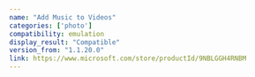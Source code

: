 ```yaml
---
name: "Add Music to Videos"
categories: ['photo']
compatibility: emulation
display_result: "Compatible"
version_from: "1.1.20.0"
link: https://www.microsoft.com/store/productId/9NBLGGH4RNBM
---
```

